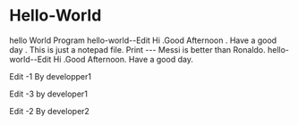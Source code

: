 # Hello-World
hello World Program
hello-world--Edit
Hi .Good Afternoon . Have a good day .
This is just a notepad file. 
Print --- Messi is better than Ronaldo.
hello-world--Edit
Hi .Good Afternoon. Have a good day.

Edit -1 By developper1



Edit -3 by developer1


Edit -2 By developer2


